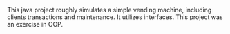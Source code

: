 This java project roughly simulates a simple vending machine, including clients transactions and maintenance.
It utilizes interfaces.
This project was an exercise in OOP. 
